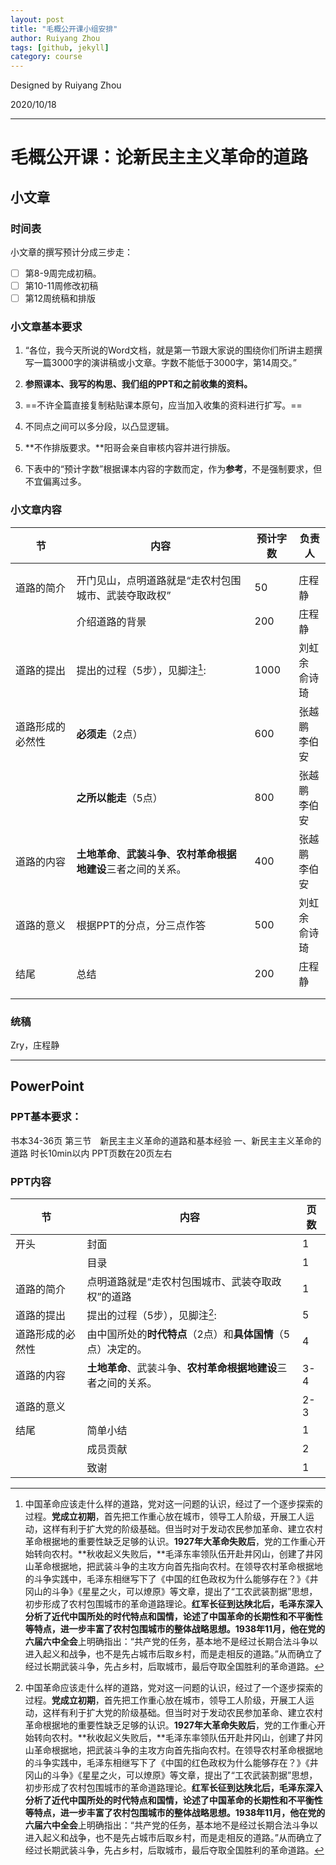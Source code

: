 ```yaml
---
layout: post
title: "毛概公开课小组安排"
author: Ruiyang Zhou
tags: [github, jekyll]
category: course
---
```


Designed by Ruiyang Zhou

2020/10/18

---

# 毛概公开课：论新民主主义革命的道路

## 小文章

### 时间表

小文章的撰写预计分成三步走：

- [ ] 第8-9周完成初稿。
- [ ] 第10-11周修改初稿
- [ ] 第12周统稿和排版

### 小文章基本要求

1. “各位，我今天所说的Word文档，就是第一节跟大家说的围绕你们所讲主题撰写一篇3000字的演讲稿或小文章。字数不能低于3000字，第14周交。”

2. **参照课本、我写的构思、我们组的PPT和之前收集的资料。**

3. ==不许全篇直接复制粘贴课本原句，应当加入收集的资料进行扩写。==

4. 不同点之间可以多分段，以凸显逻辑。

6. **不作排版要求。**阳哥会亲自审核内容并进行排版。

7. 下表中的“预计字数”根据课本内容的字数而定，作为**参考**，不是强制要求，但不宜偏离过多。

### 小文章内容

| 节               | 内容                                                         | 预计字数 | 负责人             |
| ---------------- | ------------------------------------------------------------ | -------- | ------------------ |
|                  |                                                              |          |                    |
|                  |                                                              |          |                    |
| 道路的简介       | 开门见山，点明道路就是“走农村包围城市、武装夺取政权”         | 50       | 庄程静             |
|                  | 介绍道路的背景                                               | 200      | 庄程静             |
| 道路的提出       | 提出的过程（5步），见脚注[^1]:                               | 1000     | 刘虹余<br />俞诗琦 |
| 道路形成的必然性 | **必须走**（2点）                                            | 600      | 张越鹏<br />李伯安 |
|                  | **之所以能走**（5点）                                        | 800      | 张越鹏<br />李伯安 |
| 道路的内容       | **土地革命**、**武装斗争**、**农村革命根据地建设**三者之间的关系。 | 400      | 张越鹏<br />李伯安 |
| 道路的意义       | 根据PPT的分点，分三点作答                                    | 500      | 刘虹余<br />俞诗琦 |
| 结尾             | 总结                                                         | 200      | 庄程静             |
|                  |                                                              |          |                    |
|                  |                                                              |          |                    |

### 统稿

Zry，庄程静  

----

## PowerPoint

### PPT基本要求：

书本34-36页   第三节　新民主主义革命的道路和基本经验   一、新民主主义革命的道路
时长10min以内
PPT页数在20页左右

###  PPT内容

| 节               | 内容                                                         | 页数 |
| ---------------- | ------------------------------------------------------------ | ---- |
| 开头             | 封面                                                         | 1    |
|                  | 目录                                                         | 1    |
| 道路的简介       | 点明道路就是“走农村包围城市、武装夺取政权”的道路             | 1    |
| 道路的提出       | 提出的过程（5步），见脚注[^1]:                               | 5    |
| 道路形成的必然性 | 由中国所处的**时代特点**（2点）和**具体国情**（5点）决定的。 | 4    |
| 道路的内容       | **土地革命**、武装斗争、**农村革命根据地建设**三者之间的关系。 | 3-4  |
| 道路的意义       |                                                              | 2-3  |
| 结尾             | 简单小结                                                     | 1    |
|                  | 成员贡献                                                     | 2    |
|                  | 致谢                                                         | 1    |

[^1]:中国革命应该走什么样的道路，党对这一问题的认识，经过了一个逐步探索的过程。**党成立初期**，首先把工作重心放在城市，领导工人阶级，开展工人运动，这样有利于扩大党的阶级基础。但当时对于发动农民参加革命、建立农村革命根据地的重要性缺乏足够的认识。**1927年大革命失败后**，党的工作重心开始转向农村。**秋收起义失败后，**毛泽东率领队伍开赴井冈山，创建了井冈山革命根据地，把武装斗争的主攻方向首先指向农村。在领导农村革命根据地的斗争实践中，毛泽东相继写下了《中国的红色政权为什么能够存在？》《井冈山的斗争》《星星之火，可以燎原》等文章，提出了“工农武装割据”思想，初步形成了农村包围城市的革命道路理论。**红军长征到达陕北后，**毛泽东深入分析了近代中国所处的时代特点和国情，论述了中国革命的长期性和不平衡性等特点，进一步丰富了农村包围城市的整体战略思想。1938年11月，他在**党的六届六中全会**上明确指出：“共产党的任务，基本地不是经过长期合法斗争以进入起义和战争，也不是先占城市后取乡村，而是走相反的道路。”从而确立了经过长期武装斗争，先占乡村，后取城市，最后夺取全国胜利的革命道路。





